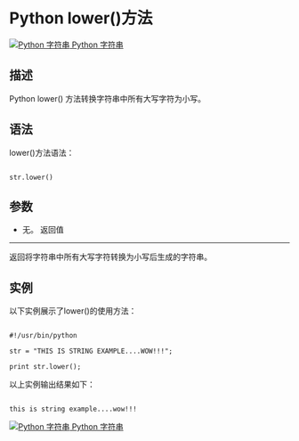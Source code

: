 Python lower()方法
================

 [![Python 字符串](../images/up.gif)
 Python 字符串](python-strings.html)


  描述
--

 Python lower() 方法转换字符串中所有大写字符为小写。

 语法
--

 lower()方法语法：

 
```

str.lower()

```

 参数
--

  * 无。
  返回值
---

 返回将字符串中所有大写字符转换为小写后生成的字符串。

 实例
--

 以下实例展示了lower()的使用方法：

 
```

#!/usr/bin/python

str = "THIS IS STRING EXAMPLE....WOW!!!";

print str.lower();

```

 以上实例输出结果如下：

 
```

this is string example....wow!!!

```

  [![Python 字符串](../images/up.gif)
 Python 字符串](python-strings.html)